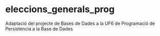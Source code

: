 # eleccions_generals_prog
Adaptació del projecte de Bases de Dades a la UF6 de Programació de Persistència a la Base de Dades
